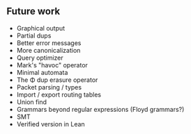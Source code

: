 ## Future work

- Graphical output
- Partial dups
- Better error messages
- More canonicalization
- Query optimizer
- Mark's "havoc" operator
- Minimal automata
- The Φ dup erasure operator
- Packet parsing / types
- Import / export routing tables
- Union find
- Grammars beyond regular expressions (Floyd grammars?)
- SMT
- Verified version in Lean